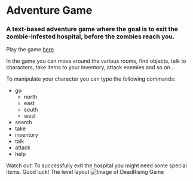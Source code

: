 # Adventure Game

### A text-based adventure game where the goal is to exit the zombie-infested hospital, before the zombies reach you.
Play the game [here](https://annageorg.github.io/TextBasedGame/)

In the game you can move around the various rooms, find objects, talk to characters, take items to your inventory, attack enemies and so on...

To manipulate your character you can type the following commands:
* go
  * north
  * east
  * south
  * west
* search
* take
* inventory
* talk
* attack
* help

Watch out! To successfully exit the hospital you might need some special items. 
Good luck!
The level layout ![Image of DeadRising Game](https://github.com/Annageorg/TextBasedGame/blob/main/pics/Dead%20Rising%20Blueprint.png)
